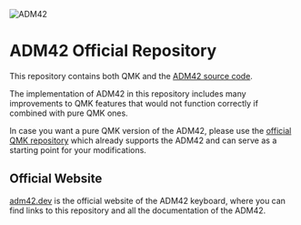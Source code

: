 ![ADM42](https://adm42.dev/assets/images/social.jpg)

# ADM42 Official Repository

This repository contains both QMK and the [ADM42 source code](/keyboards/adm42/).

The implementation of ADM42 in this repository includes many improvements to QMK features that would not function correctly if combined with pure QMK ones.

In case you want a pure QMK version of the ADM42, please use the [official QMK repository](https://github.com/qmk/qmk_firmware) which already supports the ADM42 and can serve as a starting point for your modifications.

## Official Website

[adm42.dev](https://adm42.dev) is the official website of the ADM42 keyboard, where you can find links to this repository and all the documentation of the ADM42.
